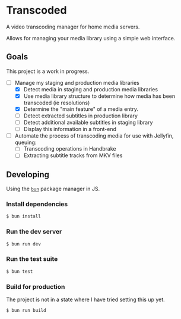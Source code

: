 # Transcoded

A video transcoding manager for home media servers.

Allows for managing your media library using a simple web interface.

## Goals

This project is a work in progress.

* [ ] Manage my staging and production media libraries
    * [x] Detect media in staging and production media libraries
    * [x] Use media library structure to determine how media has been transcoded
          (ie resolutions)
    * [x] Determine the "main feature" of a media entry.
    * [ ] Detect extracted subtitles in production library
    * [ ] Detect additional available subtitles in staging library
    * [ ] Display this information in a front-end
* [ ] Automate the process of transcoding media for use with Jellyfin, queuing:
    * [ ] Transcoding operations in Handbrake
    * [ ] Extracting subtitle tracks from MKV files

## Developing

Using the [`bun`](https://bun.com/) package manager in JS.

### Install dependencies

```sh
$ bun install
```

### Run the dev server

```sh
$ bun run dev
```

### Run the test suite

```sh
$ bun test
```

### Build for production

The project is not in a state where I have tried setting this up yet.

```sh
$ bun run build
```
